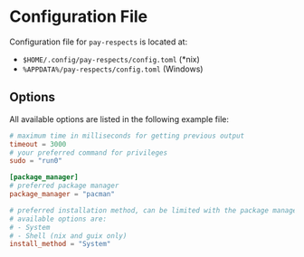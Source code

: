 # Configuration File

Configuration file for `pay-respects` is located at:

- `$HOME/.config/pay-respects/config.toml` (*nix)
- `%APPDATA%/pay-respects/config.toml` (Windows)

## Options

All available options are listed in the following example file:
```toml
# maximum time in milliseconds for getting previous output
timeout = 3000
# your preferred command for privileges
sudo = "run0"

[package_manager]
# preferred package manager
package_manager = "pacman"

# preferred installation method, can be limited with the package manager
# available options are:
# - System
# - Shell (nix and guix only)
install_method = "System"
```
